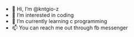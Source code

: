 - 👋 Hi, I’m @kntgio-z
- 👀 I’m interested in coding
- 🌱 I’m currently learning c programming 
- 📫 You can reach me out through fb messenger

<!---
kntgio-z/kntgio-z is a ✨ special ✨ repository because its `README.md` (this file) appears on your GitHub profile.
You can click the Preview link to take a look at your changes.
--->
